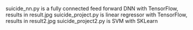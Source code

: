 suicide_nn.py is a fully connected feed forward DNN with TensorFlow, results in result.jpg
suicide_project.py is linear regressor with TensorFlow, results in result2.jpg
suicide_project2.py is SVM with SKLearn
